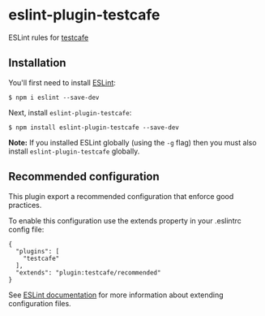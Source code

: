 # eslint-plugin-testcafe

ESLint rules for [testcafe](https://github.com/DevExpress/testcafe)

## Installation

You'll first need to install [ESLint](http://eslint.org):

```
$ npm i eslint --save-dev
```

Next, install `eslint-plugin-testcafe`:

```
$ npm install eslint-plugin-testcafe --save-dev
```

**Note:** If you installed ESLint globally (using the `-g` flag) then you must also install `eslint-plugin-testcafe` globally.

## Recommended configuration

This plugin export a recommended configuration that enforce good practices.

To enable this configuration use the extends property in your .eslintrc config file:
```
{
  "plugins": [
    "testcafe"
  ],
  "extends": "plugin:testcafe/recommended"
}
```

See [ESLint documentation](http://eslint.org/docs/user-guide/configuring#extending-configuration-files) for more information about extending configuration files.